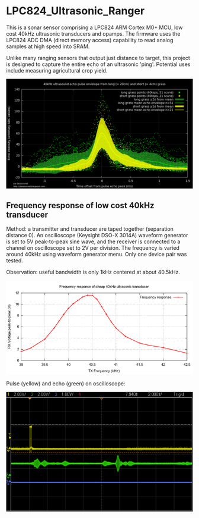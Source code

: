 # LPC824_Ultrasonic_Ranger

This is a sonar sensor comprising a LPC824 ARM Cortex M0+ MCU, low cost 40kHz ultrasonic transducers and opamps. The firmware
uses the LPC824 ADC DMA (direct memory access) capability to read analog samples at high speed into SRAM.

Unlike many ranging sensors that output just distance to target, this project is 
designed to capture the entire echo of an ultrasonic 'ping'. Potential uses include
measuring agricultural crop yield. 

![echograms from long and short grass](./doc/grass-echograms.png)

## Frequency response of low cost 40kHz transducer

Method: a transmitter and transducer are taped together (separation distance 0).
An oscilloscope (Keysight DSO-X 3014A) waveform generator is set to 5V peak-to-peak 
sine wave, and the receiver is connected to a channel on oscilloscope set to 2V 
per division.  The frequency is varied around 40kHz using waveform generator menu. 
Only one device pair was tested. 

Observation: useful bandwidth is only 1kHz centered at about 40.5kHz. 

![frequency response curve](./doc/frequency-response.png)


Pulse (yellow) and echo (green) on oscilloscope:

![echogram](./doc/scope_180.png)

